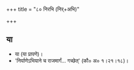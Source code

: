 +++
title = "८० निरभि (निर्+अभि)"

+++

## या
- या (या प्रापणे)।
- 'निर्याणेऽभियाने च राजमार्गं... गच्छेत्' (कौ० अ० १।२१।१८)।
